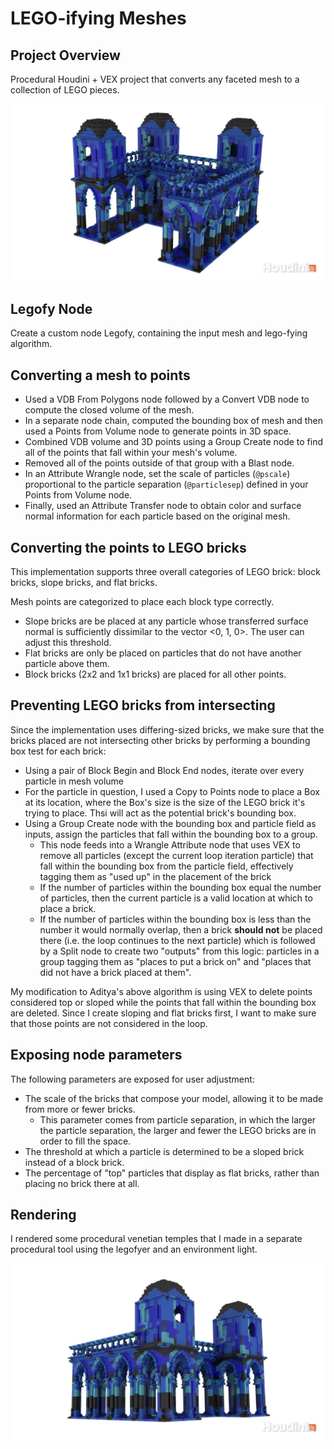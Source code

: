 # LEGO-ifying Meshes

## Project Overview
Procedural Houdini + VEX project that converts any faceted mesh to a collection of LEGO pieces.

![](houselego1.png) 

## Legofy Node
Create a custom node Legofy, containing the input mesh and lego-fying algorithm. 

## Converting a mesh to points
- Used a VDB From Polygons node followed by a Convert VDB node to compute the closed volume of the mesh.
- In a separate node chain, computed the bounding box of mesh and then used a Points from Volume node to generate points in 3D space.
- Combined VDB volume and 3D points using a Group Create node to find all of the points that fall within your mesh's volume.
- Removed all of the points outside of that group with a Blast node.
- In an Attribute Wrangle node, set the scale of particles (`@pscale`) proportional to the particle separation (`@particlesep`) defined in your Points from Volume node.
- Finally, used an Attribute Transfer node to obtain color and surface normal information for each particle based on the original mesh.

## Converting the points to LEGO bricks
This implementation supports three overall categories of LEGO brick: block bricks, slope bricks, and flat bricks. 

Mesh points are categorized to place each block type correctly.
- Slope bricks are be placed at any particle whose transferred surface normal is sufficiently dissimilar to the vector <0, 1, 0>. The user can adjust this threshold. 
- Flat bricks are only be placed on particles that do not have another particle above them.
- Block bricks (2x2 and 1x1 bricks) are placed for all other points.

## Preventing LEGO bricks from intersecting
Since the implementation uses differing-sized bricks, we make sure that
the bricks placed are not intersecting other bricks by performing a bounding box test for each brick:

- Using a pair of Block Begin and Block End nodes, iterate over every particle in mesh volume
- For the particle in question, I used a Copy to Points node to place a Box at its location,
where the Box's size is the size of the LEGO brick it's trying to place. Thsi will act as the potential brick's bounding box.
- Using a Group Create node with the bounding box and particle field as inputs,
assign the particles that fall within the bounding box to a group.
  - This node feeds into a Wrangle Attribute node that uses VEX to remove all particles
(except the current loop iteration particle) that fall within the bounding box
from the particle field, effectively tagging them as "used up" in the placement of the brick
  - If the number of particles within the bounding box equal the number of particles,
then the current particle is a valid location at which to place a brick.
  - If the number of particles within the bounding box is less than the number it would normally overlap,
then a brick __should not__ be placed there (i.e. the loop continues to the next particle)
 which is followed by a Split node to create two "outputs" from this logic: particles in a group tagging them as
"places to put a brick on" and "places that did not have a brick placed at them".

My modification to Aditya's above algorithm is using VEX to delete points considered top or sloped while the points that fall within the bounding box are deleted.
Since I create sloping and flat bricks first, I want to make sure that those points are not considered in the loop. 

## Exposing node parameters
The following parameters are exposed for user adjustment: 
- The scale of the bricks that compose your model, allowing it to be made from more or fewer bricks.
  - This parameter comes from particle separation, in which the larger the particle separation, the larger and fewer the LEGO bricks are in order to fill the space.
- The threshold at which a particle is determined to be a sloped brick instead of a block brick.
- The percentage of "top" particles that display as flat bricks, rather than placing no brick there at all.

## Rendering
I rendered some procedural venetian temples that I made in a separate procedural tool using the legofyer and an environment light. 

![](houselego2.png)


